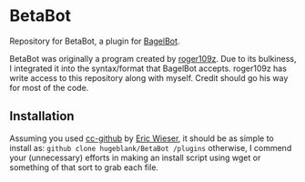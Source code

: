 # BetaBot
Repository for BetaBot, a plugin for [BagelBot](https://github.com/hugeblank/BagelBot).

BetaBot was originally a program created by [roger109z](https://github.com/roger109z). Due to its bulkiness, I integrated it into the syntax/format that BagelBot accepts. roger109z has write access to this repository along with myself. Credit should go his way for most of the code.
## Installation
Assuming you used [cc-github](https://github.com/eric-wieser/computercraft-github) by [Eric Wieser](https://github.com/eric-wieser), it should be as simple to install as:
`github clone hugeblank/BetaBot /plugins`
otherwise, I commend your (unnecessary) efforts in making an install script using wget or something of that sort to grab each file.
